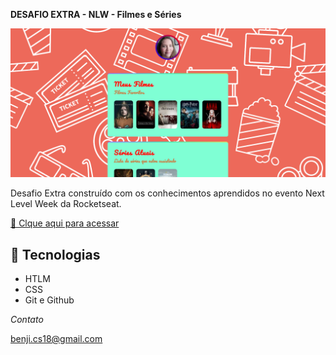 **DESAFIO EXTRA - NLW - Filmes e Séries**

![preview](./.github/preview.png)



Desafio Extra construído com os conhecimentos aprendidos no evento Next Level Week da Rocketseat.


[ 🔗 Clque aqui para acessar](https://carol-vserra.github.io/SeriesandMovies/)


## 🔧 Tecnologias ##

- HTLM
- CSS
- Git e Github

*Contato*

benji.cs18@gmail.com



